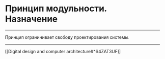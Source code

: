 # Принцип модульности. Назначение

---

Принцип ограничивает свободу проектирования системы.

---

[[Digital design and computer architecture#^S4ZAT3UF]]
